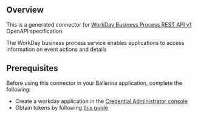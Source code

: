 ## Overview
This is a generated connector for [WorkDay Business Process REST API v1](https://community.workday.com/sites/default/files/file-hosting/restapi/index.html) OpenAPI specification.

The WorkDay business process service enables applications to access information on event actions and details
 
## Prerequisites
 
Before using this connector in your Ballerina application, complete the following:
 
* Create a workday application in the [Credential Administrator console](https://credentials.workday.com/docs/cred-admin)
* Obtain tokens by following [this guide](https://credentials.workday.com/docs/getting-started/)
